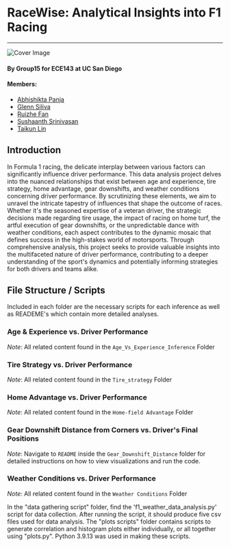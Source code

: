 # RaceWise: Analytical Insights into F1 Racing

---

![Cover Image](https://c4.wallpaperflare.com/wallpaper/659/965/95/red-bull-f1-hd-cars-wallpaper-preview.jpg)

#### By Group15 for ECE143 at UC San Diego

#### Members:

- [Abhishikta Panja](https://github.com/AbhishiktaP)
- [Glenn Siliva](https://github.com/g-sivila)
- [Ruizhe Fan](https://github.com/cssx1234)
- [Sushaanth Srinivasan](https://github.com/SushaanthSrinivasan)
- [Taikun Lin](https://github.com/Diosssltk)

## Introduction

In Formula 1 racing, the delicate interplay between various factors can significantly influence driver performance. This data analysis project delves into the nuanced relationships that exist between age and experience, tire strategy, home advantage, gear downshifts, and weather conditions concerning driver performance. By scrutinizing these elements, we aim to unravel the intricate tapestry of influences that shape the outcome of races. Whether it's the seasoned expertise of a veteran driver, the strategic decisions made regarding tire usage, the impact of racing on home turf, the artful execution of gear downshifts, or the unpredictable dance with weather conditions, each aspect contributes to the dynamic mosaic that defines success in the high-stakes world of motorsports. Through comprehensive analysis, this project seeks to provide valuable insights into the multifaceted nature of driver performance, contributing to a deeper understanding of the sport's dynamics and potentially informing strategies for both drivers and teams alike.

## File Structure / Scripts

Included in each folder are the necessary scripts for each inference as well as READEME's which contain more detailed analyses.

### Age & Experience vs. Driver Performance

_Note_: All related content found in the `Age_Vs_Experience_Inference` Folder

### Tire Strategy vs. Driver Performance

_Note_: All related content found in the `Tire_strategy` Folder

### Home Advantage vs. Driver Performance

_Note_: All related content found in the `Home-field Advantage` Folder

### Gear Downshift Distance from Corners vs. Driver's Final Positions

_Note_: Navigate to `README` inside the `Gear_Downshift_Distance` folder for detailed instructions on how to view visualizations and run the code.

### Weather Conditions vs. Driver Performance

_Note_: All related content found in the `Weather Conditions` Folder

In the "data gathering script" folder, find the 'f1_weather_data_analysis.py' script for data collection. After running the script, it should produce five csv files used for data analysis. The "plots scripts" folder contains scripts to generate correlation and histogram plots either individually, or all together using "plots.py". Python 3.9.13 was used in making these scripts.
